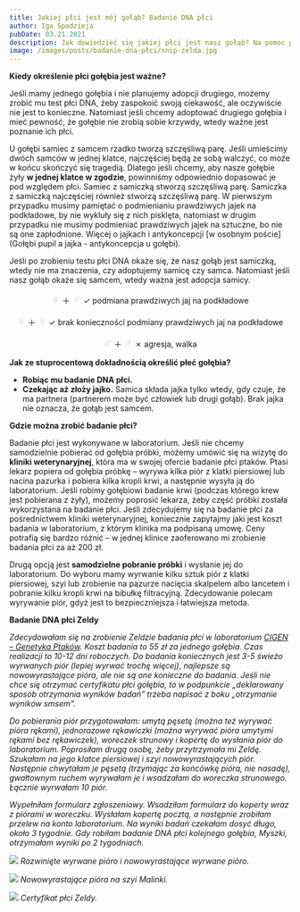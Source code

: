 ```yaml
---
title: Jakiej płci jest mój gołąb? Badanie DNA płci
author: Iga Spodzieja
pubDate: 03.21.2021
description: Jak dowiedzieć się jakiej płci jest nasz gołąb? Na pomoc przychodzi badanie płci DNA.
image: /images/posts/badanie-dna-płci/snip-zelda.jpg
---
```


**Kiedy określenie płci gołębia jest ważne?**

Jeśli mamy jednego gołębia i nie planujemy adopcji drugiego, możemy zrobić mu test płci DNA, żeby zaspokoić swoją ciekawość, ale oczywiście nie jest to konieczne. Natomiast jeśli chcemy adoptować drugiego gołębia i mieć pewność, że gołębie nie zrobią sobie krzywdy, wtedy ważne jest poznanie ich płci. 

U gołębi samiec z samcem rzadko tworzą szczęśliwą parę. Jeśli umieścimy dwóch samców w jednej klatce, najczęściej będą ze sobą walczyć, co może w końcu skończyć się tragedią. Dlatego jeśli chcemy, aby nasze gołębie żyły **w jednej klatce w zgodzie**, powinniśmy odpowiednio dopasować je pod względem płci. Samiec z samiczką stworzą szczęśliwą parę. Samiczka z samiczką najczęściej również stworzą szczęśliwą parę. W pierwszym przypadku musimy pamiętać o podmienianiu prawdziwych jajek na podkładowe, by nie wykluły się z nich pisklęta, natomiast w drugim przypadku nie musimy podmieniać prawdziwych jajek na sztuczne, bo nie są one zapłodnione. Więcej o jajkach i antykoncepcji [w osobnym poście](Gołębi pupil a jajka - antykoncepcja u gołębi).

Jeśli po zrobieniu testu płci DNA okaże się, że nasz gołąb jest samiczką, wtedy nie ma znaczenia, czy adoptujemy samicę czy samca. Natomiast jeśli nasz gołąb okaże się samcem, wtedy ważna jest adopcja samicy. 

<center><p><span style="color:pink;font-size: 150%">♀</span> ＋ <span style="color:lightblue;font-size: 150%">♂</span> ✓ podmiana prawdziwych jaj na podkładowe</p></center> 
<center><p><span style="color:pink;font-size: 150%">♀</span> ＋ <span style="color:pink;font-size: 150%">♀</span> ✓ brak konieczności podmiany prawdziwych jaj na podkładowe</p></center>
<center><p><span style="color:lightblue;font-size: 150%">♂</span> ＋ <span style="color:lightblue;font-size: 150%">♂</span> ✗ agresja, walka</p></center>

**Jak ze stuprocentową dokładnością określić płeć gołębia?**
- **Robiąc mu badanie DNA płci.**
- **Czekając aż złoży jajko.** Samica składa jajka tylko wtedy, gdy czuje, że ma partnera (partnerem może być człowiek lub drugi gołąb). Brak jajka nie oznacza, że gołąb jest samcem.

**Gdzie można zrobić badanie płci?**

Badanie płci jest wykonywane w laboratorium. Jeśli nie chcemy samodzielnie pobierać od gołębia próbki, możemy umówić się na wizytę do **kliniki weterynaryjnej**, która ma w swojej ofercie badanie płci ptaków. Ptasi lekarz popiera od gołębia próbkę – wyrywa kilka piór z klatki piersiowej lub nacina pazurka i pobiera kilka kropli krwi, a następnie wysyła ją do laboratorium. Jeśli robimy gołębiowi badanie krwi (podczas którego krew jest pobierana z żyły), możemy poprosić lekarza, żeby część próbki została wykorzystana na badanie płci. Jeśli zdecydujemy się na badanie płci za pośrednictwem kliniki weterynaryjnej, koniecznie zapytajmy jaki jest koszt badania w laboratorium, z którym klinika ma podpisaną umowę. Ceny potrafią się bardzo różnić – w jednej klinice zaoferowano mi zrobienie badania płci za aż 200 zł.

Drugą opcją jest **samodzielne pobranie próbki** i wysłanie jej do laboratorium. Do wyboru mamy wyrwanie kilku sztuk piór z klatki piersiowej, szyi lub zrobienie na pazurze nacięcia skalpelem albo lancetem i pobranie kilku kropli krwi na bibułkę filtracyjną. Zdecydowanie polecam wyrywanie piór, gdyż jest to bezpieczniejsza i łatwiejsza metoda.

**Badanie DNA płci Zeldy**

*Zdecydowałam się na zrobienie Zeldzie badania płci w laboratorium [CIGEN – Genetyka Ptaków](http://www.genetykaptakow.pl/). Koszt badania to 55 zł za jednego gołębia. Czas realizacji to 10-12 dni roboczych. Do badania koniecznych jest 3-5 świeżo wyrwanych piór (lepiej wyrwać trochę więcej), najlepsze są nowowyrastające pióra, ale nie są one konieczne do badania. Jeśli nie chce się otrzymać certyfikatu płci gołębia, to w podpunkcie „deklarowany sposób otrzymania wyników badań" trzeba napisać z boku „otrzymanie wyników smsem".*

*Do pobierania piór przygotowałam: umytą pęsetę (można też wyrywać pióra rękami), jednorazowe rękawiczki (można wyrywać pióra umytymi rękami bez rękawiczek), woreczek strunowy i kopertę do wysłania piór do laboratorium. Poprosiłam drugą osobę, żeby przytrzymała mi Zeldę. Szukałam na jego klatce piersiowej i szyi nowowyrastających piór. Następnie chwytałam je pęsetą (trzymając za końcówkę pióra, nie nasadę), gwałtownym ruchem wyrywałam je i wsadzałam do woreczka strunowego. Łącznie wyrwałam 10 piór.*

*Wypełniłam formularz zgłoszeniowy. Wsadziłam formularz do koperty wraz z piórami w woreczku. Wysłałam kopertę pocztą, a następnie zrobiłam przelew na konto laboratorium. Na wyniki badań czekałam dosyć długo, około 3 tygodnie. Gdy robiłam badanie DNA płci kolejnego gołębia, Myszki, otrzymałam wyniki po 2 tygodniach.*

![](/images/posts/badanie-dna-płci/pióra.jpg)
*Rozwinięte wyrwane pióro i nowowyrastające wyrwane pióro.*

![](/images/posts/badanie-dna-płci/nowe-pióra.jpg)
*Nowowyrastające pióra na szyi Malinki.*

![](/images/posts/badanie-dna-płci/certyfikat.jpg)
*Certyfikat płci Zeldy.*